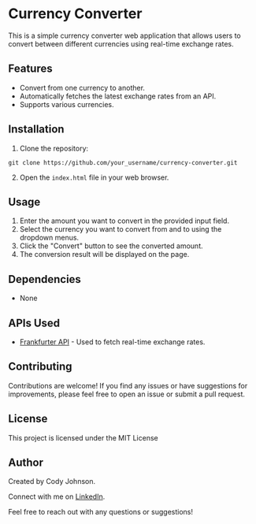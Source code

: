# Currency Converter

This is a simple currency converter web application that allows users to convert between different currencies using real-time exchange rates.

## Features

- Convert from one currency to another.
- Automatically fetches the latest exchange rates from an API.
- Supports various currencies.

## Installation

1. Clone the repository:

```
git clone https://github.com/your_username/currency-converter.git
```

2. Open the `index.html` file in your web browser.

## Usage

1. Enter the amount you want to convert in the provided input field.
2. Select the currency you want to convert from and to using the dropdown menus.
3. Click the "Convert" button to see the converted amount.
4. The conversion result will be displayed on the page.

## Dependencies

- None

## APIs Used

- [Frankfurter API](https://www.frankfurter.app/docs/) - Used to fetch real-time exchange rates.

## Contributing

Contributions are welcome! If you find any issues or have suggestions for improvements, please feel free to open an issue or submit a pull request.

## License

This project is licensed under the MIT License

## Author

Created by Cody Johnson.

Connect with me on [LinkedIn](https://www.linkedin.com/in/cody-johnson-92460b124/).

Feel free to reach out with any questions or suggestions!
